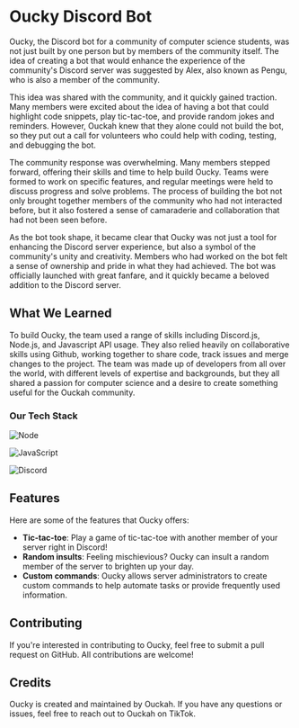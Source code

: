 # Oucky Discord Bot

Oucky, the Discord bot for a community of computer science students, was not just built by one person but by members of the community itself. The idea of creating a bot that would enhance the experience of the community's Discord server was suggested by Alex, also known as Pengu, who is also a member of the community.

This idea was shared with the community, and it quickly gained traction. Many members were excited about the idea of having a bot that could highlight code snippets, play tic-tac-toe, and provide random jokes and reminders. However, Ouckah knew that they alone could not build the bot, so they put out a call for volunteers who could help with coding, testing, and debugging the bot.

The community response was overwhelming. Many members stepped forward, offering their skills and time to help build Oucky. Teams were formed to work on specific features, and regular meetings were held to discuss progress and solve problems. The process of building the bot not only brought together members of the community who had not interacted before, but it also fostered a sense of camaraderie and collaboration that had not been seen before.

As the bot took shape, it became clear that Oucky was not just a tool for enhancing the Discord server experience, but also a symbol of the community's unity and creativity. Members who had worked on the bot felt a sense of ownership and pride in what they had achieved. The bot was officially launched with great fanfare, and it quickly became a beloved addition to the Discord server.

## What We Learned
To build Oucky, the team used a range of skills including Discord.js, Node.js, and Javascript API usage. They also relied heavily on collaborative skills using Github, working together to share code, track issues and merge changes to the project. The team was made up of developers from all over the world, with different levels of expertise and backgrounds, but they all shared a passion for computer science and a desire to create something useful for the Ouckah community.

### Our Tech Stack
![Node](https://img.shields.io/badge/Node.js-339933?style=for-the-badge&logo=nodedotjs&logoColor=white)

![JavaScript](https://img.shields.io/badge/-JavaScript-%23F7DF1C?style=flat-square&logo=javascript&logoColor=000000&labelColor=%23F7DF1C&color=%23FFCE5A)

![Discord](https://img.shields.io/badge/Discord-5865F2?style=for-the-badge&logo=discord&logoColor=white)


## Features

Here are some of the features that Oucky offers:

- **Tic-tac-toe**: Play a game of tic-tac-toe with another member of your server right in Discord!
- **Random insults**: Feeling mischievious? Oucky can insult a random member of the server to brighten up your day.
- **Custom commands**: Oucky allows server administrators to create custom commands to help automate tasks or provide frequently used information.

## Contributing

If you're interested in contributing to Oucky, feel free to submit a pull request on GitHub. All contributions are welcome!

## Credits

Oucky is created and maintained by Ouckah. If you have any questions or issues, feel free to reach out to Ouckah on TikTok.
